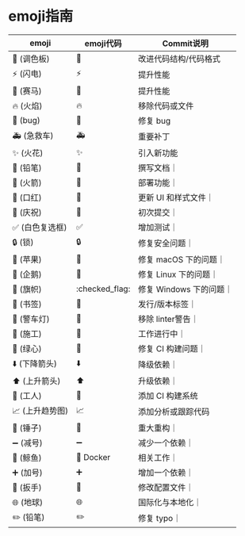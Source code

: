 # emoji指南

|  emoji   | emoji代码  | Commit说明 |
|  ----    | ----      |  ----      |
| 🎨 (调色板)  | :art: | 改进代码结构/代码格式    |
| ⚡️ (闪电)  | :zap: |  提升性能  |		
|🐎 (赛马)	| :racehorse:	|提升性能|
|🔥 (火焰)	|:fire:	|移除代码或文件|
|🐛 (bug)	|:bug:|	修复 bug|
|🚑 (急救车)	|:ambulance:	|重要补丁|
|✨ (火花)	|:sparkles:	|引入新功能|
|📝 (铅笔)	|:pencil:	|撰写文档｜
|🚀 (火箭)	|:rocket:	|部署功能｜
|💄 (口红)	|:lipstick:	|更新 UI 和样式文件｜
|🎉 (庆祝)	|:tada:	|初次提交｜
|✅ (白色复选框)	|:white_check_mark:|	增加测试｜
|🔒 (锁)	|:lock:	|修复安全问题｜
|🍎 (苹果)	|:apple:	|修复 macOS 下的问题｜
|🐧 (企鹅)	|:penguin:	|修复 Linux 下的问题｜
|🏁 (旗帜)	|:checked_flag:	|修复 Windows 下的问题｜
|🔖 (书签)	|:bookmark:|	发行/版本标签｜
|🚨 (警车灯)	|:rotating_light:|	移除 linter警告｜
|🚧 (施工)	|:construction:|	工作进行中｜
|💚 (绿心)	|:green_heart:|	修复 CI 构建问题｜
|⬇️ (下降箭头)	|:arrow_down:|	降级依赖｜
|⬆️ (上升箭头)	|:arrow_up:|	升级依赖｜
|👷 (工人)	|:construction_worker:|	添加 CI 构建系统|
|📈 (上升趋势图)|	:chart_with_upwards_trend:|	添加分析或跟踪代码|
|🔨 (锤子)|	:hammer:	|重大重构｜
|➖ (减号)	|:heavy_minus_sign:	|减少一个依赖｜
|🐳 (鲸鱼)|	:whale:	Docker |相关工作｜
|➕ (加号)	|:heavy_plus_sign:|	增加一个依赖｜
|🔧 (扳手)	|:wrench:	|修改配置文件｜
|🌐 (地球)	|:globe_with_meridians:	|国际化与本地化｜
|✏️ (铅笔)	|:pencil2:	|修复 typo｜
